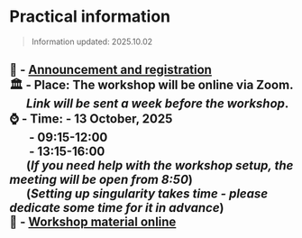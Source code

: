 # Practical information

> Information updated: 2025.10.02

:loudspeaker: - [**Announcement and registration**](https://docs.uppmax.uu.se/courses_workshops/singularity/)  
:classical_building: -  **Place:** The workshop will be online via Zoom.  
&nbsp;&nbsp;&nbsp;&nbsp;&nbsp;&nbsp;_Link will be sent a week before the workshop_.  
:watch: - **Time:** - 13 October, 2025  
&nbsp;&nbsp;&nbsp;&nbsp;&nbsp;&nbsp; - 09:15-12:00  
&nbsp;&nbsp;&nbsp;&nbsp;&nbsp;&nbsp; - 13:15-16:00  
&nbsp;&nbsp;&nbsp;&nbsp;&nbsp;&nbsp;(_If you need help with the workshop setup, the meeting will be open from 8:50_)  
&nbsp;&nbsp;&nbsp;&nbsp;&nbsp;&nbsp;(_Setting up singularity takes time - please dedicate some time for it in advance_)  
:book: - [**Workshop material online**](https://uppmax.github.io/Basic_Singularity_Apptainer/)  
---